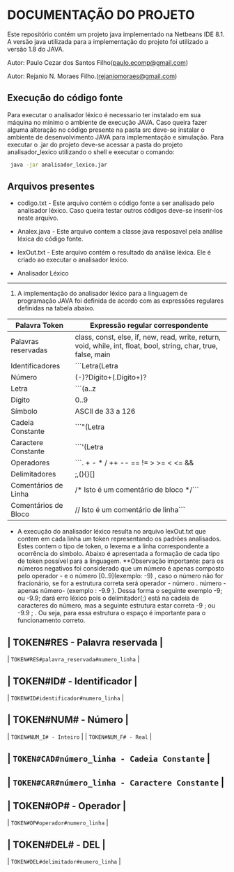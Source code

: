 DOCUMENTAÇÃO DO PROJETO
=======================
Este repositório contém um projeto java implementado na Netbeans IDE 8.1. A versão java utilizada para a implementação do projeto
foi utilizado a versão 1.8 do JAVA.

Autor: Paulo Cezar dos Santos Filho(paulo.ecomp@gmail.com)

Autor: Rejanio N. Moraes Filho.(rejaniomoraes@gmail.com)

Execução do código fonte
------------------------

Para executar o analisador léxico é necessario ter instalado em sua máquina no minimo o ambiente de execução JAVA. Caso queira
fazer alguma alteração no código presente na pasta src deve-se instalar o ambiente de desenvolvimento JAVA para implementação e simulação.
Para executar o .jar do projeto deve-se acessar a pasta do projeto analisador_lexico utilizando o shell e executar o comando:

```bash
 java -jar analisador_lexico.jar
```

Arquivos presentes
-----------------------------------
* codigo.txt - Este arquivo contém o código fonte a ser analisado pelo analisador léxico. Caso queira testar outros códigos deve-se inserir-los neste arquivo.

* Analex.java - Este arquivo contem a classe java resposavel pela análise léxica do código fonte.

* lexOut.txt - Este arquivo contém o resultado da análise léxica. Ele é criado ao executar o analisador lexico.


* Analisador Léxico
-------------------

  1. A implementação do analisador léxico para a linguagem de programação JAVA foi definida de acordo com as expressões regulares definidas na tabela abaixo. 
  
| Palavra Token                        | Expressão regular correspondente     |
|--------------------------------------|--------------------------------------|
| Palavras reservadas                  | class, const, else, if, new, read, write, return, void, while, int, float, bool, string, char, true, false, main |
| Identificadores                      | ```Letra(Letra|Dígito|_)*```                          |
| Número                               | (-)?Dígito+(.Dígito+)?                              |
| Letra                                | ```(a..z|A..Z)```                                 |
| Dígito                               | 0..9                                        |
| Símbolo                              | ASCII de 33 a 126                               |
| Cadeia Constante                     | ```"(Letra|Dígito|Símbolo (exceto 34))*"```            |
| Caractere Constante                  | ```'(Letra|Dígito)'```           |
| Operadores                           | ```. + - * / ++ -- == != > >= < <= && || =```         |
| Delimitadores                        | ;,(){}[]                                |
| Comentários de Linha                 | /* Isto é um comentário de bloco */```             |
| Comentários de Bloco                 | // Isto é um comentário de linha```                |

* A execução do analisador léxico resulta no arquivo lexOut.txt que contem em cada linha um token representando os padrões analisados. Estes contem o tipo de token, o lexema e a linha correspondente a ocorrência do símbolo. Abaixo é apresentada a formação de cada tipo de token possível para a linguagem.
 **Observação importante: para os números negativos foi considerado que um número é apenas composto pelo operador - e o número [0..9](exemplo: -9) , caso o número não for fracionário, se for a estrutura correta será operador - número . número -apenas número- (exemplo : -9.9 ). Dessa forma o seguinte exemplo -9; ou -9.9; dará erro léxico pois o delimitador(;) está na cadeia de caracteres do número, mas a seguinte estrutura estar correta -9 ; ou -9.9 ; . Ou seja, para essa estrutura o espaço é importante para o funcionamento correto. 


| TOKEN#RES - Palavra reservada            |
 ------------------------------------------
| ```TOKEN#RES#palavra_reservada#numero_linha``` |
  
| TOKEN#ID# - Identificador                |
 ------------------------------------------
| ```TOKEN#ID#identificador#numero_linha```      |

| TOKEN#NUM# - Número                      |
 ------------------------------------------
| ```TOKEN#NUM_I# - Inteiro```                   |
| ```TOKEN#NUM_F# - Real```                      |

| ```TOKEN#CAD#número_linha - Cadeia Constante```            |
 ------------------------------------------

| ```TOKEN#CAR#número_linha - Caractere Constante```         |
 ------------------------------------------

| TOKEN#OP# - Operador                     |
 ------------------------------------------
| ```TOKEN#OP#operador#numero_linha```           |
 
| TOKEN#DEL# - DEL                         |
 ------------------------------------------	
| ```TOKEN#DEL#delimitador#numero_linha```       |

